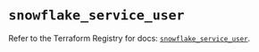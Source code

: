 # `snowflake_service_user`

Refer to the Terraform Registry for docs: [`snowflake_service_user`](https://registry.terraform.io/providers/snowflakedb/snowflake/2.8.0/docs/resources/service_user).
